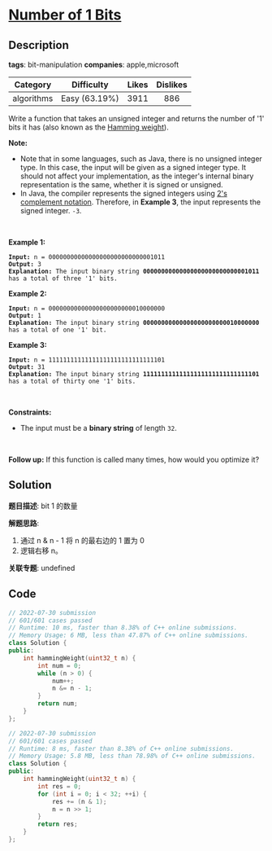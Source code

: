 # [Number of 1 Bits](https://leetcode.com/problems/number-of-1-bits/description/)

## Description

**tags**: bit-manipulation
**companies**: apple,microsoft

| Category | Difficulty | Likes | Dislikes |
| :------: | :--------: | :---: | :------: |
| algorithms | Easy (63.19%) | 3911 | 886 |

<p>Write a function that takes an unsigned integer and returns the number of &#39;1&#39; bits it has (also known as the <a href="http://en.wikipedia.org/wiki/Hamming_weight" target="_blank">Hamming weight</a>).</p>

<p><strong>Note:</strong></p>

<ul>
	<li>Note that in some languages, such as Java, there is no unsigned integer type. In this case, the input will be given as a signed integer type. It should not affect your implementation, as the integer&#39;s internal binary representation is the same, whether it is signed or unsigned.</li>
	<li>In Java, the compiler represents the signed integers using <a href="https://en.wikipedia.org/wiki/Two%27s_complement" target="_blank">2&#39;s complement notation</a>. Therefore, in <strong>Example 3</strong>, the input represents the signed integer. <code>-3</code>.</li>
</ul>

<p>&nbsp;</p>
<p><strong>Example 1:</strong></p>

<pre><code><strong>Input:</strong> n = 00000000000000000000000000001011
<strong>Output:</strong> 3
<strong>Explanation:</strong> The input binary string <strong>00000000000000000000000000001011</strong> has a total of three &#39;1&#39; bits.</code></pre>

<p><strong>Example 2:</strong></p>

<pre><code><strong>Input:</strong> n = 00000000000000000000000010000000
<strong>Output:</strong> 1
<strong>Explanation:</strong> The input binary string <strong>00000000000000000000000010000000</strong> has a total of one &#39;1&#39; bit.</code></pre>

<p><strong>Example 3:</strong></p>

<pre><code><strong>Input:</strong> n = 11111111111111111111111111111101
<strong>Output:</strong> 31
<strong>Explanation:</strong> The input binary string <strong>11111111111111111111111111111101</strong> has a total of thirty one &#39;1&#39; bits.</code></pre>

<p>&nbsp;</p>
<p><strong>Constraints:</strong></p>

<ul>
	<li>The input must be a <strong>binary string</strong> of length <code>32</code>.</li>
</ul>

<p>&nbsp;</p>
<strong>Follow up:</strong> If this function is called many times, how would you optimize it?

## Solution

**题目描述**: bit 1 的数量

**解题思路**:

1. 通过 n & n - 1 将 n 的最右边的 1 置为 0
2. 逻辑右移 n。

**关联专题**: undefined

## Code

```cpp
// 2022-07-30 submission
// 601/601 cases passed
// Runtime: 10 ms, faster than 8.38% of C++ online submissions.
// Memory Usage: 6 MB, less than 47.87% of C++ online submissions.
class Solution {
public:
    int hammingWeight(uint32_t n) {
        int num = 0;
        while (n > 0) {
            num++;
            n &= n - 1;
        }
        return num;
    }
};
```

```cpp
// 2022-07-30 submission
// 601/601 cases passed
// Runtime: 8 ms, faster than 8.38% of C++ online submissions.
// Memory Usage: 5.8 MB, less than 78.98% of C++ online submissions.
class Solution {
public:
    int hammingWeight(uint32_t n) {
        int res = 0;
        for (int i = 0; i < 32; ++i) {
            res += (n & 1);
            n = n >> 1;
        }
        return res;
    }
};
```
